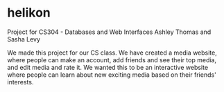helikon
=======

Project for CS304 - Databases and Web Interfaces
Ashley Thomas and Sasha Levy

We made this project for our CS class. We have created a media website, where people can make an account, add friends and see their top media, and edit media and rate it. We wanted this to be an interactive website where people can learn about new exciting media based on their friends' interests.
